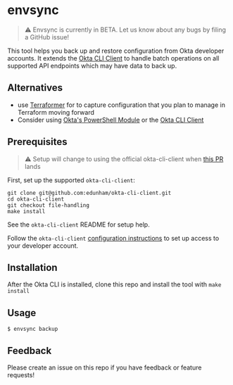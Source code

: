 # envsync 

> ⚠️ Envsync is currently in BETA. Let us know about any bugs by filing a GitHub issue! 

This tool helps you back up and restore configuration from Okta developer accounts. 
It extends the [Okta CLI Client](https://github.com/okta/okta-cli-client) to handle batch operations on all supported API endpoints which may have data to back up. 

## Alternatives

* use [Terraformer](https://github.com/GoogleCloudPlatform/terraformer/blob/master/docs/okta.md) for to capture configuration that you plan to manage in Terraform moving forward
* Consider using [Okta's PowerShell Module](https://github.com/okta/okta-powershell-cli) or the [Okta CLI Client](https://github.com/okta/okta-cli-client)

## Prerequisites

> ⚠️ Setup will change to using the official okta-cli-client when [this PR](https://github.com/okta/okta-cli-client/pull/18) lands

First, set up the supported `okta-cli-client`:

```
git clone git@github.com:edunham/okta-cli-client.git
cd okta-cli-client
git checkout file-handling
make install
```
See the `okta-cli-client` README for setup help.

Follow the `okta-cli-client` [configuration instructions](https://github.com/okta/okta-cli-client?tab=readme-ov-file#configuration) to set up access to your developer account. 

## Installation

After the Okta CLI is installed, clone this repo and install the tool with `make install`

## Usage

```
$ envsync backup
```

## Feedback

Please create an issue on this repo if you have feedback or feature requests!
